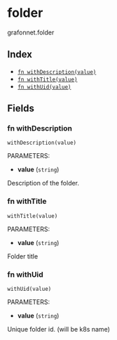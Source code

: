# folder

grafonnet.folder

## Index

* [`fn withDescription(value)`](#fn-withdescription)
* [`fn withTitle(value)`](#fn-withtitle)
* [`fn withUid(value)`](#fn-withuid)

## Fields

### fn withDescription

```jsonnet
withDescription(value)
```

PARAMETERS:

* **value** (`string`)

Description of the folder.
### fn withTitle

```jsonnet
withTitle(value)
```

PARAMETERS:

* **value** (`string`)

Folder title
### fn withUid

```jsonnet
withUid(value)
```

PARAMETERS:

* **value** (`string`)

Unique folder id. (will be k8s name)